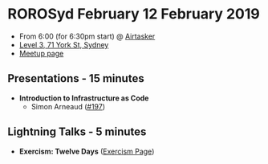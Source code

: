 # ROROSyd February 12 February 2019

- From 6:00 (for 6:30pm start) @ [Airtasker][]
- [Level 3, 71 York St, Sydney][]
- [Meetup page][]

## Presentations - 15 minutes

- **Introduction to Infrastructure as Code**
  - Simon Arneaud ([#197][])

## Lightning Talks - 5 minutes

- **Exercism: Twelve Days** ([Exercism Page][])

[#197]: https://github.com/rails-oceania/roro/issues/197
[Exercism Page]: https://exercism.io/tracks/ruby/exercises/twelve-days
[Airtasker]: https://www.airtasker.com/
[Level 3, 71 York St, Sydney]: https://goo.gl/maps/dADqL1QY5Hp
[Meetup page]: https://www.meetup.com/Ruby-On-Rails-Oceania-Sydney/events/kkrwkqyzdbqb/
